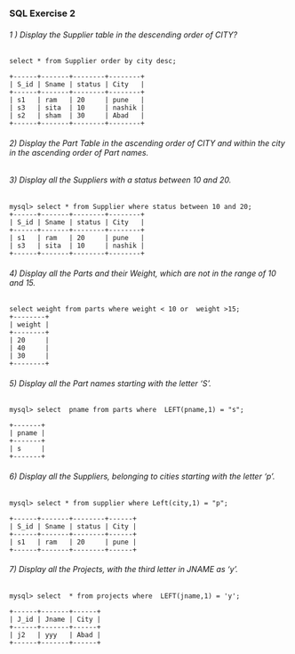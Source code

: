 ### SQL Exercise 2



###### 1 )  Display the Supplier table in the descending order of CITY?

```
select * from Supplier order by city desc;

+------+-------+--------+--------+
| S_id | Sname | status | City   |
+------+-------+--------+--------+
| s1   | ram   | 20     | pune   |
| s3   | sita  | 10     | nashik |
| s2   | sham  | 30     | Abad   |
+------+-------+--------+--------+
```



###### 2) Display the Part Table in the ascending order of CITY and within the city in the ascending order of      Part names. 





###### 3)  Display all the Suppliers with a status between 10 and 20.

```
mysql> select * from Supplier where status between 10 and 20;
+------+-------+--------+--------+
| S_id | Sname | status | City   |
+------+-------+--------+--------+
| s1   | ram   | 20     | pune   |
| s3   | sita  | 10     | nashik |
+------+-------+--------+--------+
```



###### 4) Display all the Parts and their Weight, which are not in the range of 10 and 15. 

```
select weight from parts where weight < 10 or  weight >15;
+--------+
| weight |
+--------+
| 20     |
| 40     |
| 30     |
+--------+
```



###### 5) Display all the Part names starting with the letter ‘S’.

```
mysql> select  pname from parts where  LEFT(pname,1) = "s";

+-------+
| pname |
+-------+
| s     |
+-------+
```



###### 6) Display all the Suppliers, belonging to cities starting with the letter ‘p’. 



```
mysql> select * from supplier where Left(city,1) = "p";

+------+-------+--------+------+
| S_id | Sname | status | City |
+------+-------+--------+------+
| s1   | ram   | 20     | pune |
+------+-------+--------+------+
```





###### 7) Display all the Projects, with the third letter in JNAME as ‘y’. 

```
mysql> select  * from projects where  LEFT(jname,1) = 'y';

+------+-------+------+
| J_id | Jname | City |
+------+-------+------+
| j2   | yyy   | Abad |
+------+-------+------+
```




